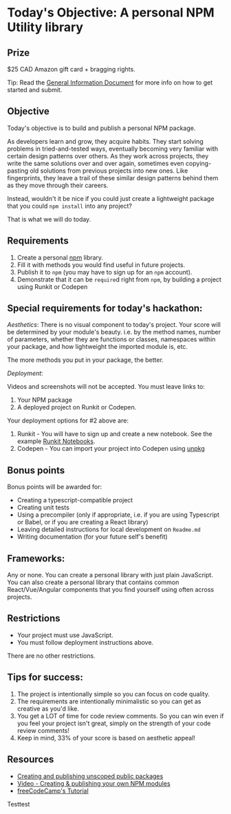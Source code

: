 # Today's Objective: A personal NPM Utility library

## Prize

$25 CAD Amazon gift card + bragging rights.

Tip: Read the [General Information Document](General%20Information.md) for more info on how to get started and submit.

## Objective

Today's objective is to build and publish a personal NPM package.

As developers learn and grow, they acquire habits. They start solving problems in tried-and-tested ways, eventually becoming very familiar with certain design patterns over others. As they work across projects, they write the same solutions over and over again, sometimes even copying-pasting old solutions from previous projects into new ones. Like fingerprints, they leave a trail of these similar design patterns behind them as they move through their careers.

Instead, wouldn't it be nice if you could just create a lightweight package that you could `npm install` into any project?

That is what we will do today.

## Requirements

1. Create a personal [npm](https://npmjs.com) library.
1. Fill it with methods you would find useful in future projects.
1. Publish it to `npm` (you may have to sign up for an `npm` account).
1. Demonstrate that it can be `require`d right from `npm`, by building a project using Runkit or Codepen

## Special requirements for today's hackathon:

*Aesthetics*: There is no visual component to today's project. Your score will be determined by your module's beauty. i.e. by the method names, number of parameters, whether they are functions or classes, namespaces within your package, and how lightweight the imported module is, etc.

The more methods you put in your package, the better.

*Deployment*:

Videos and screenshots will not be accepted. You must leave links to:

1. Your NPM package
2. A deployed project on Runkit or Codepen.


Your deployment options for #2 above are:

1. Runkit - You will have to sign up and create a new notebook. See the example [Runkit Notebooks](https://runkit.com/monarchwadia). 
2. Codepen - You can import your project into Codepen using [unpkg](https://unpkg.com/)

## Bonus points

Bonus points will be awarded for:
* Creating a typescript-compatible project
* Creating unit tests
* Using a precompiler (only if appropriate, i.e. if you are using Typescript or Babel, or if you are creating a React library)
* Leaving detailed instructions for local development on `Readme.md`
* Writing documentation (for your future self's benefit)

## Frameworks:

Any or none. You can create a personal library with just plain JavaScript. You can also create a personal library that contains common React/Vue/Angular components that you find yourself using often across projects.

## Restrictions

* Your project must use JavaScript.
* You must follow deployment instructions above.

There are no other restrictions.

## Tips for success:

1. The project is intentionally simple so you can focus on code quality.
1. The requirements are intentionally minimalistic so you can get as creative as you'd like.
1. You get a LOT of time for code review comments. So you can win even if you feel your project isn't great, simply on the strength of your code review comments!
1. Keep in mind, 33% of your score is based on aesthetic appeal!

## Resources

* [Creating and publishing unscoped public packages](https://docs.npmjs.com/creating-and-publishing-unscoped-public-packages)
* [Video - Creating & publishing your own NPM modules](https://www.youtube.com/watch?v=rTsz09zRuTU)
* [freeCodeCamp's Tutorial](https://www.freecodecamp.org/news/how-to-make-a-beautiful-tiny-npm-package-and-publish-it-2881d4307f78/)


Testtest
